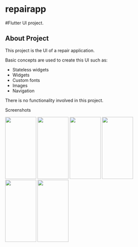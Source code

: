 # repairapp

#Flutter UI project.

## About Project

This project is the UI of a repair application.

Basic concepts are used to create this UI such as:

- Stateless widgets
- Widgets
- Custom fonts
- Images
- Navigation

There is no functionality involved in this project.

Screenshots


<img src="https://user-images.githubusercontent.com/62700477/167254757-be756ec9-2cf2-43f0-9b22-60d2b7ccf2ae.png" width="100" height="200">
<img src="https://user-images.githubusercontent.com/62700477/167254761-458f2842-15ef-4bee-8144-5a30c19fe392.png"  width="100" height="200">
<img src="https://user-images.githubusercontent.com/62700477/167254762-31cde0f2-bc3f-439b-abb9-b6202f64e514.png" width="100" height="200">
<img src="https://user-images.githubusercontent.com/62700477/167254763-d4c95d1e-0860-430a-a420-f8da19c2f7f1.png" width="100" height="200">
<img src="https://user-images.githubusercontent.com/62700477/167254765-eaf2514e-79f3-4b08-bc0f-5cf842f6c81d.png" width="100" height="200">
<img src="https://user-images.githubusercontent.com/62700477/167254766-6f222ef4-199c-4076-987f-d01735215cb1.png" width="100" height="200">





